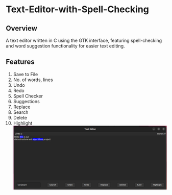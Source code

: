 # Text-Editor-with-Spell-Checking
## Overview
A text editor written in C using the GTK interface, featuring spell-checking and word suggestion functionality for easier text editing.
## Features
1. Save to File
2. No. of words, lines
3. Undo
4. Redo
5. Spell Checker
6. Suggestions
7. Replace
8. Search
9. Delete
10. Highlight
![Gtk Interface](./gtk-interface.png)
